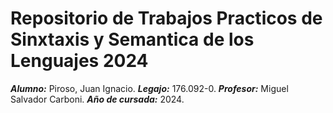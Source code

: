 # Repositorio de Trabajos Practicos de Sinxtaxis y Semantica de los Lenguajes 2024

***Alumno:*** Piroso, Juan Ignacio.
***Legajo:*** 176.092-0.
***Profesor:*** Miguel Salvador Carboni.
***Año de cursada:*** 2024.

